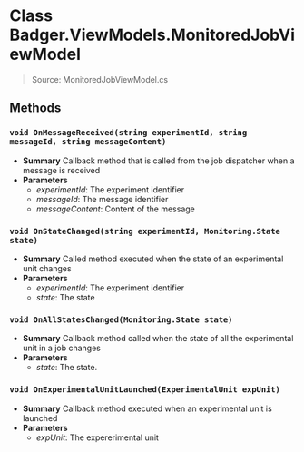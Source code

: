 # Class Badger.ViewModels.MonitoredJobViewModel
> Source: MonitoredJobViewModel.cs
## Methods
### ``void OnMessageReceived(string experimentId, string messageId, string messageContent)``
* **Summary**
  Callback method that is called from the job dispatcher when a message is received
* **Parameters**
  * _experimentId_: The experiment identifier
  * _messageId_: The message identifier
  * _messageContent_: Content of the message
### ``void OnStateChanged(string experimentId, Monitoring.State state)``
* **Summary**
  Called method executed when the state of an experimental unit changes
* **Parameters**
  * _experimentId_: The experiment identifier
  * _state_: The state
### ``void OnAllStatesChanged(Monitoring.State state)``
* **Summary**
  Callback method called when the state of all the experimental unit in a job changes
* **Parameters**
  * _state_: The state.
### ``void OnExperimentalUnitLaunched(ExperimentalUnit expUnit)``
* **Summary**
  Callback method executed when an experimental unit is launched
* **Parameters**
  * _expUnit_: The expererimental unit
